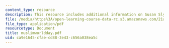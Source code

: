 ```yaml
---
content_type: resource
description: This resource includes additional information on Susan Slyomovics's book.
file: /media/https%3A/open-learning-course-data-rc.s3.amazonaws.com/21a-453-anthropology-of-the-middle-east-spring-2004/ca9e1645cfaecd883e43c656a038ea5c_muslimworldday.pdf
file_type: application/pdf
resourcetype: Document
title: muslimworldday.pdf
uid: ca9e1645-cfae-cd88-3e43-c656a038ea5c
---
```

